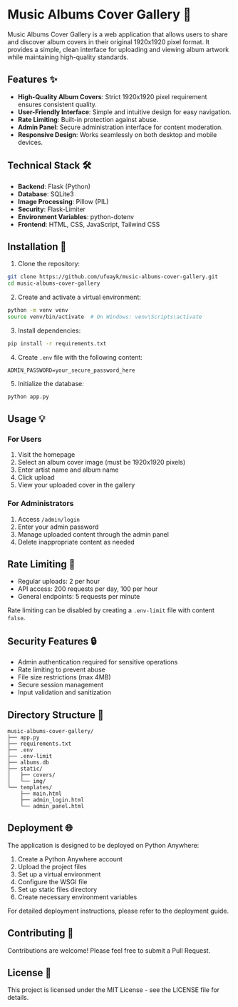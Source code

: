 # Music Albums Cover Gallery 🎵

Music Albums Cover Gallery is a web application that allows users to share and discover album covers in their original 1920x1920 pixel format. It provides a simple, clean interface for uploading and viewing album artwork while maintaining high-quality standards.

## Features ✨

- **High-Quality Album Covers**: Strict 1920x1920 pixel requirement ensures consistent quality.
- **User-Friendly Interface**: Simple and intuitive design for easy navigation.
- **Rate Limiting**: Built-in protection against abuse.
- **Admin Panel**: Secure administration interface for content moderation.
- **Responsive Design**: Works seamlessly on both desktop and mobile devices.

## Technical Stack 🛠

- **Backend**: Flask (Python)
- **Database**: SQLite3
- **Image Processing**: Pillow (PIL)
- **Security**: Flask-Limiter
- **Environment Variables**: python-dotenv
- **Frontend**: HTML, CSS, JavaScript, Tailwind CSS

## Installation 🚀

1. Clone the repository:
```bash
git clone https://github.com/ufuayk/music-albums-cover-gallery.git
cd music-albums-cover-gallery
```

2. Create and activate a virtual environment:
```bash
python -m venv venv
source venv/bin/activate  # On Windows: venv\Scripts\activate
```

3. Install dependencies:
```bash
pip install -r requirements.txt
```

4. Create `.env` file with the following content:
```
ADMIN_PASSWORD=your_secure_password_here
```

5. Initialize the database:
```bash
python app.py
```

## Usage 💡

### For Users
1. Visit the homepage
2. Select an album cover image (must be 1920x1920 pixels)
3. Enter artist name and album name
4. Click upload
5. View your uploaded cover in the gallery

### For Administrators
1. Access `/admin/login`
2. Enter your admin password
3. Manage uploaded content through the admin panel
4. Delete inappropriate content as needed

## Rate Limiting 🚦

- Regular uploads: 2 per hour
- API access: 200 requests per day, 100 per hour
- General endpoints: 5 requests per minute

Rate limiting can be disabled by creating a `.env-limit` file with content `false`.

## Security Features 🔒

- Admin authentication required for sensitive operations
- Rate limiting to prevent abuse
- File size restrictions (max 4MB)
- Secure session management
- Input validation and sanitization

## Directory Structure 📁

```
music-albums-cover-gallery/
├── app.py              
├── requirements.txt   
├── .env               
├── .env-limit         
├── albums.db          
├── static/
│   ├── covers/        
│   └── img/           
└── templates/
    ├── main.html      
    ├── admin_login.html
    └── admin_panel.html
```

## Deployment 🌐

The application is designed to be deployed on Python Anywhere:

1. Create a Python Anywhere account
2. Upload the project files
3. Set up a virtual environment
4. Configure the WSGI file
5. Set up static files directory
6. Create necessary environment variables

For detailed deployment instructions, please refer to the deployment guide.

## Contributing 🤝

Contributions are welcome! Please feel free to submit a Pull Request.

## License 📄

This project is licensed under the MIT License - see the LICENSE file for details.

